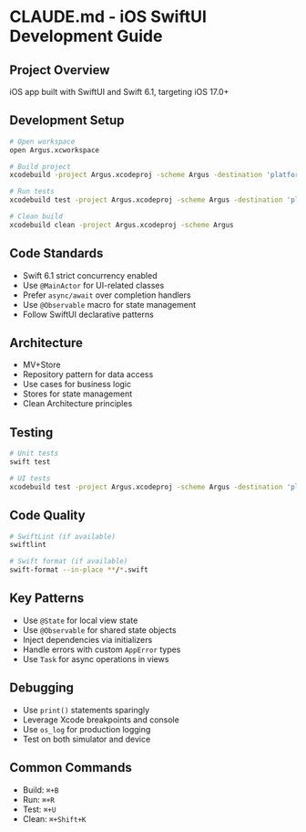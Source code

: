 # CLAUDE.md - iOS SwiftUI Development Guide

## Project Overview
iOS app built with SwiftUI and Swift 6.1, targeting iOS 17.0+

## Development Setup
```bash
# Open workspace
open Argus.xcworkspace

# Build project
xcodebuild -project Argus.xcodeproj -scheme Argus -destination 'platform=iOS Simulator,name=iPhone 15' build

# Run tests
xcodebuild test -project Argus.xcodeproj -scheme Argus -destination 'platform=iOS Simulator,name=iPhone 15'

# Clean build
xcodebuild clean -project Argus.xcodeproj -scheme Argus
```

## Code Standards
- Swift 6.1 strict concurrency enabled
- Use `@MainActor` for UI-related classes
- Prefer `async/await` over completion handlers
- Use `@Observable` macro for state management
- Follow SwiftUI declarative patterns

## Architecture
- MV+Store
- Repository pattern for data access
- Use cases for business logic
- Stores for state management
- Clean Architecture principles

## Testing
```bash
# Unit tests
swift test

# UI tests
xcodebuild test -project Argus.xcodeproj -scheme Argus -destination 'platform=iOS Simulator,name=iPhone 15'
```

## Code Quality
```bash
# SwiftLint (if available)
swiftlint

# Swift format (if available)
swift-format --in-place **/*.swift
```

## Key Patterns
- Use `@State` for local view state
- Use `@Observable` for shared state objects
- Inject dependencies via initializers
- Handle errors with custom `AppError` types
- Use `Task` for async operations in views

## Debugging
- Use `print()` statements sparingly
- Leverage Xcode breakpoints and console
- Use `os_log` for production logging
- Test on both simulator and device

## Common Commands
- Build: `⌘+B`
- Run: `⌘+R`
- Test: `⌘+U`
- Clean: `⌘+Shift+K`
